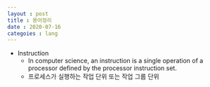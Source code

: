 ```yaml
---
layout : post
title : 용어정리
date : 2020-07-16
categoies : lang
---
```

+ Instruction
	+ In computer science, an instruction is a single operation of a processor defined by the processor instruction set.
	+ 프로세스가 실행하는 작업 단위 또는 작업 그룹 단위
